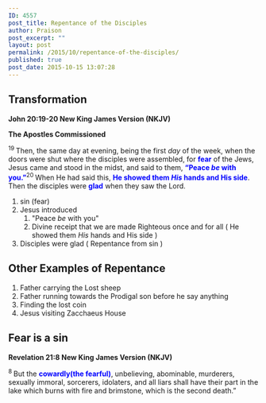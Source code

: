 ```yaml
---
ID: 4557
post_title: Repentance of the Disciples
author: Praison
post_excerpt: ""
layout: post
permalink: /2015/10/repentance-of-the-disciples/
published: true
post_date: 2015-10-15 13:07:28
---
```

<h2>Transformation</h2>
<strong><span class="passage-display-bcv">John 20:19-20
</span><span class="passage-display-version">New King James Version (NKJV)</span></strong>

<strong><span id="en-NKJV-26887" class="text John-20-19">The Apostles Commissioned</span></strong>

<span class="text John-20-19"><sup class="versenum">19 </sup>Then, the same day at evening, being the first <i>day</i> of the week, when the doors were shut where the disciples were assembled, for <span style="color: #0000ff;"><strong>fear</strong> </span>of the Jews, Jesus came and stood in the midst, and said to them, <span style="color: #0000ff;"><strong><span class="woj">“Peace <i>be</i> with you.”</span></strong></span></span><span id="en-NKJV-26888" class="text John-20-20"><sup class="versenum">20 </sup>When He had said this, <span style="color: #0000ff;"><strong>He showed them <i>His</i> hands and His side</strong></span>. Then the disciples were <span style="color: #0000ff;"><strong>glad</strong> </span>when they saw the Lord.</span>
<ol>
	<li>sin (fear)</li>
	<li>Jesus introduced
<ol>
	<li>"Peace <i>be</i> with you"</li>
	<li>Divine receipt that we are made Righteous once and for all ( He showed them <i>His</i> hands and His side )</li>
</ol>
</li>
	<li>Disciples were glad ( Repentance from sin )</li>
</ol>
<h2>Other Examples of Repentance</h2>
<ol>
	<li>Father carrying the Lost sheep</li>
	<li>Father running towards the Prodigal son before he say anything</li>
	<li>Finding the lost coin</li>
	<li>Jesus visiting Zacchaeus House</li>
</ol>
<h2>Fear is a sin</h2>
<strong><span class="passage-display-bcv">Revelation 21:8
</span><span class="passage-display-version">New King James Version (NKJV)</span></strong>

<span id="en-NKJV-31062" class="text Rev-21-8"><sup class="versenum">8 </sup>But the <span style="color: #0000ff;"><strong>cowardly(the fearful)</strong></span>, unbelieving, abominable, murderers, sexually immoral, sorcerers, idolaters, and all liars shall have their part in the lake which burns with fire and brimstone, which is the second death.”</span>

&nbsp;